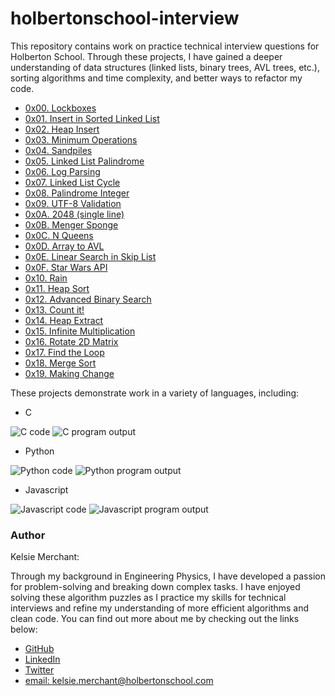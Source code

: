 # holbertonschool-interview
This repository contains work on practice technical interview questions for Holberton School. Through these projects, I have gained a deeper understanding of data structures (linked lists, binary trees, AVL trees, etc.), sorting algorithms and time complexity, and better ways to refactor my code.

* [0x00. Lockboxes](/0x00-lockboxes)
* [0x01. Insert in Sorted Linked List](/0x01-insert_in_sorted_linked_list)
* [0x02. Heap Insert](/0x02-heap_insert)
* [0x03. Minimum Operations](/0x03-minimum_operations)
* [0x04. Sandpiles](/0x04-sandpiles)
* [0x05. Linked List Palindrome](/0x05-linked_list_palindrome)
* [0x06. Log Parsing](/0x06-log_parsing)
* [0x07. Linked List Cycle](/0x07-linked_list_cycle)
* [0x08. Palindrome Integer](/0x08-palindrome_integer)
* [0x09. UTF-8 Validation](/0x09-utf8_validation)
* [0x0A. 2048 (single line)](/0x0A-slide_line)
* [0x0B. Menger Sponge](/0x0B-menger)
* [0x0C. N Queens](/0x0C-nqueens)
* [0x0D. Array to AVL](/0x0D-sorted_array_to_avl)
* [0x0E. Linear Search in Skip List](/0x0E-linear_skip)
* [0x0F. Star Wars API](0x0F-starwars_api)
* [0x10. Rain](0x10-rain)
* [0x11. Heap Sort](/0x11-heap_sort)
* [0x12. Advanced Binary Search](/0x12-advanced_binary_search)
* [0x13. Count it!](/0x13-count_it)
* [0x14. Heap Extract](/0x14-heap_extract)
* [0x15. Infinite Multiplication](/0x15-infinite_multiplication)
* [0x16. Rotate 2D Matrix](/0x16-rotate_2d_matrix)
* [0x17. Find the Loop](/0x17-find_the_loop)
* [0x18. Merge Sort](/0x18-merge_sort)
* [0x19. Making Change](/0x19-making_change)

These projects demonstrate work in a variety of languages, including:
* C
<img src="https://i.ibb.co/5xskfqQ/Screenshot-2021-06-27-11-55-49-PM.png" alt="C code" border="0">
<img src="https://i.ibb.co/Q9Qqp8m/Screenshot-2021-06-27-11-39-14-PM.png" alt="C program output" border="0">

* Python
<img src="https://i.ibb.co/JQ582pj/Screenshot-2021-06-27-11-59-04-PM.png" alt="Python code" border="0">
<img src="https://i.ibb.co/gwYJm0z/Screenshot-2021-06-27-11-47-33-PM.png" alt="Python program output" border="0">

* Javascript
<img src="https://i.ibb.co/tc4zzZ4/Screenshot-2021-06-28-12-02-05-AM.png" alt="Javascript code" border="0">
<img src="https://i.ibb.co/Gkhm78X/Screenshot-2021-06-27-11-44-05-PM.png" alt="Javascript program output" border="0">

### Author
Kelsie Merchant:

Through my background in Engineering Physics, I have developed a passion for problem-solving and breaking down complex tasks. I have enjoyed solving these algorithm puzzles as I practice my skills for technical interviews and refine my understanding of more efficient algorithms and clean code. You can find out more about me by checking out the links below:
* [GitHub](https://github.com/kmerchan/)
* [LinkedIn](https://www.linkedin.com/in/kelsie-merchant-physics/)
* [Twitter](https://twitter.com/MerchantKelsie)
* [email: kelsie.merchant@holbertonschool.com](kelsie.merchant@holbertonschool.com)
